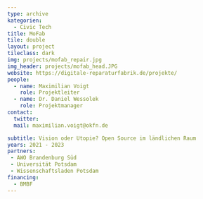 ```yaml
---
type: archive
kategorien:
  - Civic Tech
title: MoFab
tile: double
layout: project 
tileclass: dark
img: projects/mofab_repair.jpg
img_header: projects/mofab_head.JPG
website: https://digitale-reparaturfabrik.de/projekte/
people:
  - name: Maximilian Voigt
    role: Projektleiter
  - name: Dr. Daniel Wessolek
    role: Projektmanager
contact:
  twitter:
  mail: maximilian.voigt@okfn.de

subtitle: Vision oder Utopie? Open Source im ländlichen Raum
years: 2021 - 2023
partners:
 - AWO Brandenburg Süd
 - Universität Potsdam
 - Wissenschaftsladen Potsdam
financing:
  - BMBF
---
```




